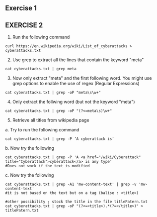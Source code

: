 ## Exercise 1

## EXERCISE 2

1. Run the following command
```
curl https://en.wikipedia.org/wiki/List_of_cyberattacks > cyberattacks.txt
```

2. Use grep to extract all the lines that contain the keyword "meta"
```
cat cyberattacks.txt | grep meta
```

3. Now only extract "meta" and the first following word. You might use grep options to enable the use of regex (Regular Expressions)
```
cat cyberattacks.txt | grep -oP "meta\s\w+"
```

4. Only extract the follwing word (but not the keyword "meta")
```
cat cyberattacks.txt | grep -oP "(?<=meta\s)\w+"
```

5. Retrieve all titles from wikipedia page

  a. Try to run the following command
```
cat cyberattacks.txt | grep -P ’A cyberattack is’
```

  b.  Now try the following
```
cat cyberattacks.txt | grep -P 'A <a href="/wiki/Cyberattack" title="Cyberattack">cyberattack</a> is any type'
#Does not work if the text is modified 
```

  c.  Now try the following
```
cat cyberattacks.txt | grep -A1 'mw-content-text' | grep -v 'mw-content-text'
#it is not based on the text but on a tag (balise : <title>)

#other possibility ; stock the title in the file titlePatern.txt
cat cyberattacks.txt | grep -oP "(?<=<title>).*(?=</title>)" > titlePatern.txt
```
